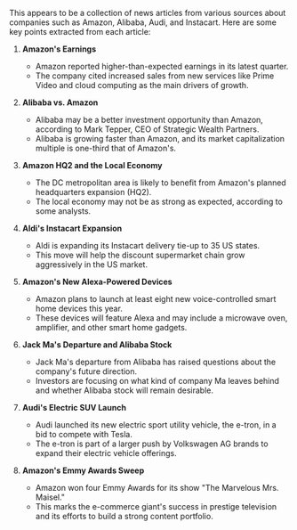 This appears to be a collection of news articles from various sources about companies such as Amazon, Alibaba, Audi, and Instacart. Here are some key points extracted from each article:

1. **Amazon's Earnings**
	* Amazon reported higher-than-expected earnings in its latest quarter.
	* The company cited increased sales from new services like Prime Video and cloud computing as the main drivers of growth.

2. **Alibaba vs. Amazon**
	* Alibaba may be a better investment opportunity than Amazon, according to Mark Tepper, CEO of Strategic Wealth Partners.
	* Alibaba is growing faster than Amazon, and its market capitalization multiple is one-third that of Amazon's.

3. **Amazon HQ2 and the Local Economy**
	* The DC metropolitan area is likely to benefit from Amazon's planned headquarters expansion (HQ2).
	* The local economy may not be as strong as expected, according to some analysts.

4. **Aldi's Instacart Expansion**
	* Aldi is expanding its Instacart delivery tie-up to 35 US states.
	* This move will help the discount supermarket chain grow aggressively in the US market.

5. **Amazon's New Alexa-Powered Devices**
	* Amazon plans to launch at least eight new voice-controlled smart home devices this year.
	* These devices will feature Alexa and may include a microwave oven, amplifier, and other smart home gadgets.

6. **Jack Ma's Departure and Alibaba Stock**
	* Jack Ma's departure from Alibaba has raised questions about the company's future direction.
	* Investors are focusing on what kind of company Ma leaves behind and whether Alibaba stock will remain desirable.

7. **Audi's Electric SUV Launch**
	* Audi launched its new electric sport utility vehicle, the e-tron, in a bid to compete with Tesla.
	* The e-tron is part of a larger push by Volkswagen AG brands to expand their electric vehicle offerings.

8. **Amazon's Emmy Awards Sweep**
	* Amazon won four Emmy Awards for its show "The Marvelous Mrs. Maisel."
	* This marks the e-commerce giant's success in prestige television and its efforts to build a strong content portfolio.